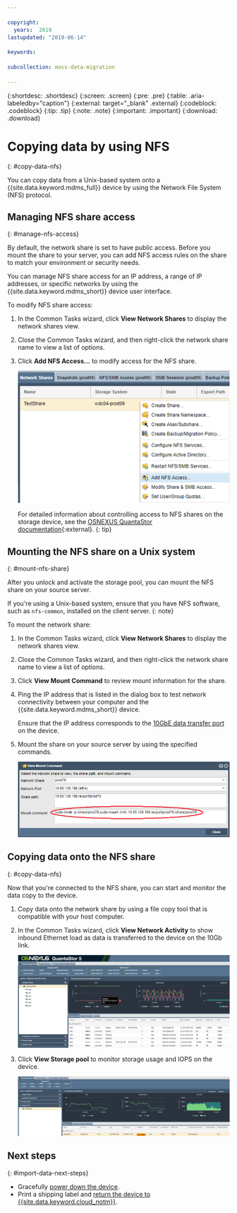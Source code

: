 ```yaml
---

copyright:
  years:  2019
lastupdated: "2019-06-14"

keywords:

subcollection: mass-data-migration

---
```


{:shortdesc: .shortdesc}
{:screen: .screen}
{:pre: .pre}
{:table: .aria-labeledby="caption"}
{:external: target="_blank" .external}
{:codeblock: .codeblock}
{:tip: .tip}
{:note: .note}
{:important: .important}
{:download: .download}

# Copying data by using NFS
{: #copy-data-nfs}

You can copy data from a Unix-based system onto a {{site.data.keyword.mdms_full}} device by using the Network File System (NFS) protocol.

## Managing NFS share access
{: #manage-nfs-access}

By default, the network share is set to have public access. Before you mount the share to your server, you can add NFS access rules on the share to match your environment or security needs. 

You can manage NFS share access for an IP address, a range of IP addresses, or specific networks by using the {{site.data.keyword.mdms_short}} device user interface.

To modify NFS share access:

1. In the Common Tasks wizard, click **View Network Shares** to display the network shares view.
2. Close the Common Tasks wizard, and then right-click the network share name to view a list of options. 
3. Click **Add NFS Access...** to modify access for the NFS share.

    ![description](images/add-nfs-access.png)
   
     For detailed information about controlling access to NFS shares on the storage device, see the [OSNEXUS QuantaStor documentation](https://wiki.osnexus.com/index.php?title=Network_Shares){:external}.
     {: tip}

## Mounting the NFS share on a Unix system
{: #mount-nfs-share}

After you unlock and activate the storage pool, you can mount the NFS share on your source server.

If you're using a Unix-based system, ensure that you have NFS software, such as `nfs-common`, installed on the client server.
{: note}

To mount the network share: 

1. In the Common Tasks wizard, click **View Network Shares** to display the network shares view.
2. Close the Common Tasks wizard, and then right-click the network share name to view a list of options. 
3. Click **View Mount Command** to review mount information for the share.
4. Ping the IP address that is listed in the dialog box to test network connectivity between your computer and the {{site.data.keyword.mdms_short}} device.

   Ensure that the IP address corresponds to the [10GbE data transfer port](/docs/infrastructure/mass-data-migration?topic=mass-data-migration-device-overview#network-settings) on the device. 
5. Mount the share on your source server by using the specified commands.

   ![Mounting the share](images/MountCommand.png)

## Copying data onto the NFS share
{: #copy-data-nfs}

Now that you're connected to the NFS share, you can start and monitor the data copy to the device.

1. Copy data onto the network share by using a file copy tool that is compatible with your host computer.
2. In the Common Tasks wizard, click **View Network Activity** to show inbound Ethernet load as data is transferred to the device on the 10Gb link.
   
    ![View activity](images/NetworkPerf.png)
3. Click **View Storage pool** to monitor storage usage and IOPS on the device.
   
    ![View Storage Pool](images/PoolPerf.png)

## Next steps
{: #import-data-next-steps}

- Gracefully [power down the device](/docs/infrastructure/mass-data-migration?topic=mass-data-migration-disconnect-device).
- Print a shipping label and [return the device to {{site.data.keyword.cloud_notm}}](/docs/infrastructure/mass-data-migration?topic=mass-data-migration-ship-device).
